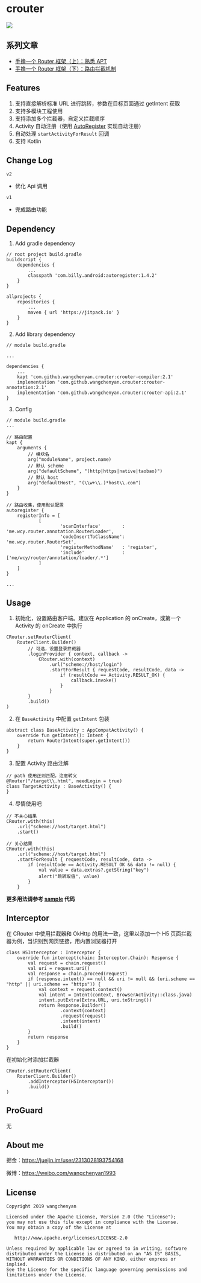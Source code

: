 # crouter

[![](https://jitpack.io/v/wangchenyan/crouter.svg)](https://jitpack.io/#wangchenyan/crouter)

## 系列文章

- [手撸一个 Router 框架（上）：熟悉 APT](https://juejin.im/post/6844903923606618126)
- [手撸一个 Router 框架（下）：路由拦截机制](https://juejin.im/post/6844904193866596365)

## Features

1. 支持直接解析标准 URL 进行跳转，参数在目标页面通过 getIntent 获取
2. 支持多模块工程使用
3. 支持添加多个拦截器，自定义拦截顺序
4. Activity 自动注册（使用 [AutoRegister](https://github.com/luckybilly/AutoRegister) 实现自动注册）
5. 自动处理 `startActivityForResult` 回调
6. 支持 Kotlin

## Change Log

`v2`
- 优化 Api 调用

`v1`
- 完成路由功能

## Dependency

1. Add gradle dependency

```
// root project build.gradle
buildscript {
    dependencies {
        ...
        classpath 'com.billy.android:autoregister:1.4.2'
    }
}

allprojects {
    repositories {
        ...
        maven { url 'https://jitpack.io' }
    }
}
```

2. Add library dependency

```
// module build.gradle

...

dependencies {
    ...
    kapt 'com.github.wangchenyan.crouter:crouter-compiler:2.1'
    implementation 'com.github.wangchenyan.crouter:crouter-annotation:2.1'
    implementation 'com.github.wangchenyan.crouter:crouter-api:2.1'
}
```

3. Config

```
// module build.gradle
...

// 路由配置
kapt {
    arguments {
        // 模块名
        arg("moduleName", project.name)
        // 默认 scheme
        arg("defaultScheme", "(http|https|native|taobao)")
        // 默认 host
        arg("defaultHost", "(\\w+\\.)*host\\.com")
    }
}

// 路由收集，使用默认配置
autoregister {
    registerInfo = [
            [
                    'scanInterface'        : 'me.wcy.router.annotation.RouterLoader',
                    'codeInsertToClassName': 'me.wcy.router.RouterSet',
                    'registerMethodName'   : 'register',
                    'include'              : ['me/wcy/router/annotation/loader/.*']
            ]
    ]
}

...
```

## Usage

1. 初始化，设置路由客户端。建议在 Application 的 onCreate，或第一个 Activity 的 onCreate 中执行

```
CRouter.setRouterClient(
    RouterClient.Builder()
        // 可选，设置登录拦截器
        .loginProvider { context, callback ->
            CRouter.with(context)
                .url("scheme://host/login")
                .startForResult { requestCode, resultCode, data ->
                    if (resultCode == Activity.RESULT_OK) {
                        callback.invoke()
                    }
                }
        }
        .build()
)
```

2. 在 `BaseActivity` 中配置 `getIntent` 包装

```
abstract class BaseActivity : AppCompatActivity() {
    override fun getIntent(): Intent {
        return RouterIntent(super.getIntent())
    }
}
```

3. 配置 Activity 路由注解

```
// path 使用正则匹配，注意转义
@Router("/target\\.html", needLogin = true)
class TargetActivity : BaseActivity() {
}
```

4. 尽情使用吧

```
// 不关心结果
CRouter.with(this)
    .url("scheme://host/target.html")
    .start()

// 关心结果
CRouter.with(this)
    .url("scheme://host/target.html")
    .startForResult { requestCode, resultCode, data ->
        if (resultCode == Activity.RESULT_OK && data != null) {
            val value = data.extras?.getString("key")
            alert("跳转取值", value)
        }
    }
```

**更多用法请参考 [sample](https://github.com/wangchenyan/crouter/tree/master/sample) 代码**

## Interceptor

在 CRouter 中使用拦截器和 OkHttp 的用法一致，这里以添加一个 H5 页面拦截器为例，当识别到网页链接，用内置浏览器打开

```
class H5Interceptor : Interceptor {
    override fun intercept(chain: Interceptor.Chain): Response {
        val request = chain.request()
        val uri = request.uri()
        val response = chain.proceed(request)
        if (response.intent() == null && uri != null && (uri.scheme == "http" || uri.scheme == "https")) {
            val context = request.context()
            val intent = Intent(context, BrowserActivity::class.java)
            intent.putExtra(Extra.URL, uri.toString())
            return Response.Builder()
                    .context(context)
                    .request(request)
                    .intent(intent)
                    .build()
        }
        return response
    }
}
```

在初始化时添加拦截器

```
CRouter.setRouterClient(
    RouterClient.Builder()
        .addInterceptor(H5Interceptor())
        .build()
)
```

## ProGuard

无

## About me

掘金：https://juejin.im/user/2313028193754168

微博：https://weibo.com/wangchenyan1993

## License

    Copyright 2019 wangchenyan

    Licensed under the Apache License, Version 2.0 (the "License");
    you may not use this file except in compliance with the License.
    You may obtain a copy of the License at

       http://www.apache.org/licenses/LICENSE-2.0

    Unless required by applicable law or agreed to in writing, software
    distributed under the License is distributed on an "AS IS" BASIS,
    WITHOUT WARRANTIES OR CONDITIONS OF ANY KIND, either express or implied.
    See the License for the specific language governing permissions and
    limitations under the License.
